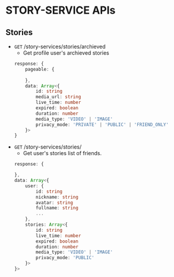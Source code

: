 # STORY-SERVICE APIs

## Stories
- `GET` /story-services/stories/archieved
    + Get profile user's archieved stories
    ```typescript
    response: {
        pageable: {
            
        },
        data: Array<{
            id: string
            media_url: string
            live_time: number
            expired: boolean
            duration: number
            media_type: 'VIDEO' | 'IMAGE'
            privacy_mode: 'PRIVATE' | 'PUBLIC' | 'FRIEND_ONLY'
        }>
    }
    ```
- `GET` /story-services/stories/
    + Get user's stories list of friends.
    ```typescript
    response: {

    },
    data: Array<{
        user: {
            id: string
            nickname: string
            avatar: string
            fullname: string
            ...
        },
        stories: Array<{
            id: string
            live_time: number
            expired: boolean
            duration: number
            media_type: 'VIDEO' | 'IMAGE'
            privacy_mode: 'PUBLIC'
        }>
    }>
    ```